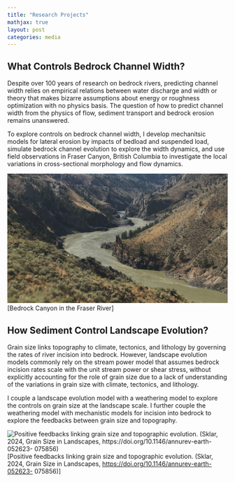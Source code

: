 ```yaml
---
title: "Research Projects"
mathjax: true
layout: post
categories: media
---
```

## What Controls Bedrock Channel Width?
Despite over 100 years of research on bedrock rivers, predicting channel width relies on empirical relations between water discharge and width or theory that makes bizarre assumptions about energy or roughness optimization with no physics basis. The question of how to predict channel width from the physics of flow, sediment transport and bedrock erosion remains unanswered.

To explore controls on bedrock channel width, I develop mechanitsic models for lateral erosion by impacts of bedload and suspended load, simulate bedrock channel evolution to explore the width dynamics, and use field observations in Fraser Canyon, British Columbia to investigate the local variations in cross-sectional morphology and flow dynamics. 

![Bedrock Canyon in the Fraser River](/canyon.jpg)
[Bedrock Canyon in the Fraser River]
## How Sediment Control Landscape Evolution?
Grain size links topography to climate, tectonics, and lithology by governing the rates of river incision into bedrock. However, landscape evolution models commonly rely on the stream power model that assumes bedrock incision rates scale with the unit stream power or shear stress, without explicitly accounting for the role of grain size due to a lack of understanding of the variations in grain size with climate, tectonics, and lithology. 

I couple a landscape evolution model with a weathering model to explore the controls on grain size at the landscape scale. I further couple the weathering model with mechanistic models for incision into bedrock to explore the feedbacks between grain size and topography.

![Positive feedbacks linking grain size and topographic evolution. (Sklar, 2024, Grain Size in Landscapes, https://doi.org/10.1146/annurev-earth-052623-
075856)](/grainsizefeedback.jpg)
[Positive feedbacks linking grain size and topographic evolution. (Sklar, 2024, Grain Size in Landscapes, https://doi.org/10.1146/annurev-earth-052623-
075856)]
